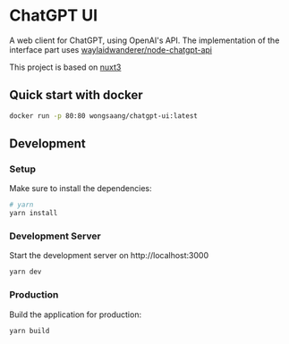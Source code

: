 # ChatGPT UI

A web client for ChatGPT, using OpenAI's API. The implementation of the interface part uses [waylaidwanderer/node-chatgpt-api](https://github.com/waylaidwanderer/node-chatgpt-api)

This project is based on [nuxt3](https://nuxt.com/docs/getting-started/introduction)

## Quick start with docker
```bash
docker run -p 80:80 wongsaang/chatgpt-ui:latest
```

## Development

### Setup

Make sure to install the dependencies:

```bash
# yarn
yarn install
```

### Development Server

Start the development server on http://localhost:3000

```bash
yarn dev
```

### Production

Build the application for production:

```bash
yarn build
```
